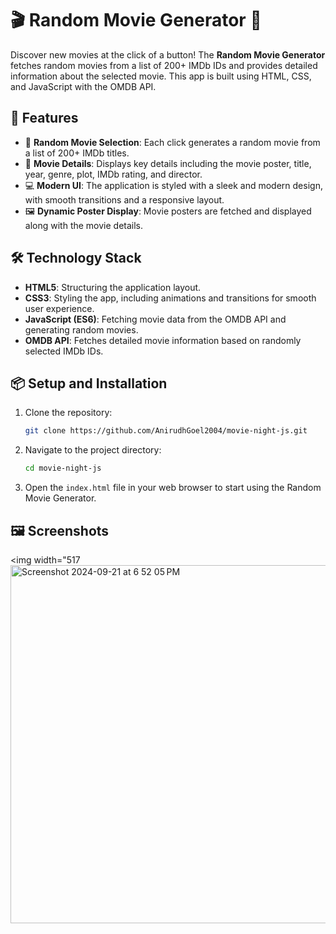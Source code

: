 # 🎬 Random Movie Generator 🍿

Discover new movies at the click of a button! The **Random Movie Generator** fetches random movies from a list of 200+ IMDb IDs and provides detailed information about the selected movie. This app is built using HTML, CSS, and JavaScript with the OMDB API.

## 🚀 Features

- 🎲 **Random Movie Selection**: Each click generates a random movie from a list of 200+ IMDb titles.
- 🎥 **Movie Details**: Displays key details including the movie poster, title, year, genre, plot, IMDb rating, and director.
- 💻 **Modern UI**: The application is styled with a sleek and modern design, with smooth transitions and a responsive layout.
- 🖼️ **Dynamic Poster Display**: Movie posters are fetched and displayed along with the movie details.

## 🛠️ Technology Stack

- **HTML5**: Structuring the application layout.
- **CSS3**: Styling the app, including animations and transitions for smooth user experience.
- **JavaScript (ES6)**: Fetching movie data from the OMDB API and generating random movies.
- **OMDB API**: Fetches detailed movie information based on randomly selected IMDb IDs.

## 📦 Setup and Installation

1. Clone the repository:

    ```bash
    git clone https://github.com/AnirudhGoel2004/movie-night-js.git
    ```

2. Navigate to the project directory:

    ```bash
    cd movie-night-js
    ```

3. Open the `index.html` file in your web browser to start using the Random Movie Generator.

## 🖼️ Screenshots

<img width="517<img width="573" alt="Screenshot 2024-09-21 at 6 52 05 PM" src="https://github.com/user-attachments/assets/1162b972-ddcc-4964-8b01-734e628b02b4">
